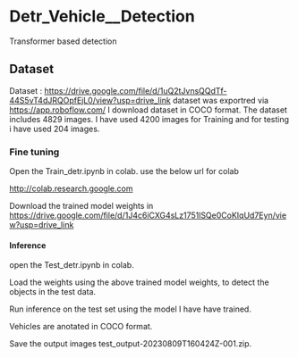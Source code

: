 # Detr_Vehicle__Detection
Transformer based detection 

## Dataset

Dataset : https://drive.google.com/file/d/1uQ2tJvnsQQdTf-44S5vT4dJRQOpfEjL0/view?usp=drive_link
dataset was exportred via https://app.roboflow.com/ I download dataset in COCO format.
The dataset includes 4829 images. I have used 4200 images for Training and for testing i have used 204 images.

### Fine tuning

Open the Train_detr.ipynb in colab. use the below url for colab

http://colab.research.google.com

Download the trained model weights in https://drive.google.com/file/d/1J4c6iCXG4sLz1751lSQe0CoKIqUd7Eyn/view?usp=drive_link

#### Inference

open the Test_detr.ipynb in colab.

Load the weights using the above trained model weights, to detect the objects in the test data.

Run inference on the test set using the model I have have trained.

Vehicles are anotated in COCO format.

Save the output images test_output-20230809T160424Z-001.zip.
